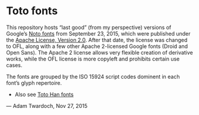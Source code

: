 # Toto fonts
This repository hosts “last good” (from my perspective) versions of Google’s [Noto fonts](https://github.com/googlei18n/noto-fonts/) from September 23, 2015, which were published under the [Apache License, Version 2.0](http://www.apache.org/licenses/LICENSE-2.0.html). After that date, the license was changed to OFL, along with a few other Apache 2-licensed Google fonts (Droid and Open Sans). The Apache 2 license allows very flexible creation of derivative works, while the OFL license is more copyleft and prohibits certain use cases. 

The fonts are grouped by the ISO 15924 script codes dominent in each font’s glyph repertoire. 

* Also see [Toto Han fonts](https://github.com/twardoch/toto-han-fonts)

— Adam Twardoch, Nov 27, 2015
